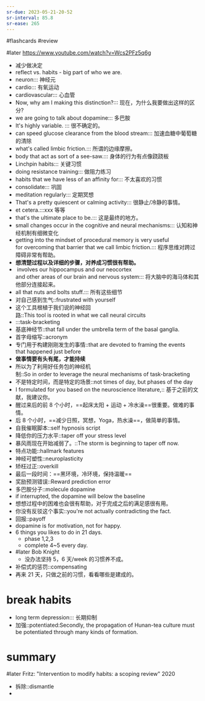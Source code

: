 ```yaml
---
sr-due: 2023-05-21-20-52
sr-interval: 85.8
sr-ease: 265
---
```


#flashcards 
#review

#later https://www.youtube.com/watch?v=Wcs2PFz5q6g
- 减少做决定
- reflect  vs. habits - big part of who we are.
- neuron::: 神经元 <!--SR:!2023-06-06-15-15,96.6,245!2023-05-10-13-50,79.6,245-->
- cardio::: 有氧运动 <!--SR:!2023-04-20-07-26,70,250!2023-03-28-09-22,36.4,185-->
- cardiovascular::: 心血管 <!--SR:!2023-04-23-20-39,61.9,210!2023-03-23-02-41,8.1,130-->
- Now, why am I making this distinction?::: 现在，为什么我要做出这样的区分? <!--SR:!2023-05-25-01-48,91.5,250!2023-06-19-07-55,98.8,225-->
- we are going to talk about dopamine::: 多巴胺 <!--SR:!2023-04-25-11-59,72.5,250!2023-05-10-15-36,70.2,230-->
- It's highly variable. ::: 很不确定的。 <!--SR:!2023-05-29-14-09,91.1,245!2023-04-12-23-52,44.5,185-->
- can speed glucose clearance from the blood stream::: 加速血糖中葡萄糖的清除 <!--SR:!2023-03-21-00-48,47.3,230!2023-03-18-16-28,46,225-->
- what's called limbic friction.::: 所谓的边缘摩擦。 <!--SR:!2023-05-22-17-10,90,250!2023-04-07-07-39,51.3,205-->
- body that act as sort of a see-saw.::: 身体的行为有点像跷跷板 <!--SR:!2023-05-25-04-32,90.2,245!2023-07-01-12-21,108.5,225-->
- Linchpin habits::: 关键习惯 <!--SR:!2023-06-03-02-07,95.6,245!2023-04-22-17-37,41.9,165-->
- doing resistance training::: 做阻力练习 <!--SR:!2023-03-21-02-11,50,250!2023-05-26-11-06,70.8,225-->
- habits that we have less of an affinity for::: 不太喜欢的习惯 <!--SR:!2023-05-14-05-27,83.8,250!2023-03-27-15-51,16.9,130-->
- consolidate::: 巩固 <!--SR:!2023-03-24-17-22,11,210!2023-06-08-02-29,103.4,265-->
- meditation regularly::: 定期冥想 <!--SR:!2023-04-03-16-53,61,265!2023-06-07-13-12,90,225-->
- That's a pretty quiescent or calming activity::: 很静止/冷静的事情。 <!--SR:!2023-05-11-13-59,80.6,245!2023-03-23-10-19,10.7,145-->
- et cetera.:::xxx 等等 <!--SR:!2023-04-18-12-15,68.2,245!2023-06-22-21-33,100.3,225-->
- that's the ultimate place to be.::: 这是最终的地方。 <!--SR:!2023-06-09-01-07,92.7,230!2023-06-15-03-13,95.5,225-->
- small changes occur in the cognitive and neural mechanisms::: 认知和神经机制有细微变化 <!--SR:!2023-05-17-18-16,85.8,245!2023-04-29-10-47,44.4,185-->
- getting into the mindset of procedural memory is very useful for overcoming that barrier that we call limbic friction.::: 程序思维对跨过障碍非常有帮助。 <!--SR:!2023-05-06-00-23,80,250!2023-05-08-14-05,77.6,245-->
- **想清楚过程以及详细的步骤，对养成习惯很有帮助。**
-  involves our hippocampus and our neocortex and other areas of our brain and nervous system::: 将大脑中的海马体和其他部分连接起来。 <!--SR:!2023-06-06-13-51,88.1,210!2023-05-16-06-33,66.8,185-->
- all that nuts and bolts stuff.::: 所有这些细节 <!--SR:!2023-06-04-16-29,100.7,265!2023-05-25-12-25,71.5,185-->
- 对自己感到生气::frustrated with yourself <!--SR:!2023-04-04-05-56,28.8,172-->
- 这个工具根植于我们说的神经回路::This tool is rooted in what we call neural circuits <!--SR:!2023-03-28-23-47,51.2,232-->
- :::task-bracketing <!--SR:!2023-04-14-09-22,74.3,272!2023-04-27-14-51,71.6,232-->
- 基底神经节::that fall under the umbrella term of the basal ganglia. <!--SR:!2023-03-24-04-26,32.2,172-->
- 首字母缩写::acronym <!--SR:!2023-03-19-07-59,7.5,130-->
- 专门用于构建刚刚发生的事情::that are devoted to framing the events that happened just before <!--SR:!2023-04-02-05-18,20.5,130-->
- **做事情要有头有尾，才能持续**
- 所以为了利用好任务包的神经机制::So in order to leverage the neural mechanisms of task-bracketing <!--SR:!2023-05-08-14-38,70.1,212-->
- 不是特定时间，而是特定的场景::not times of day, but phases of the day <!--SR:!2023-03-17-09-41,17.9,172-->
- I formulated for you based on the neuroscience literature,:: 基于之前的文献，我建议你。 <!--SR:!2023-05-05-15-36,75.2,232-->
- 醒过来后的前 8 个小时，==起床太阳 + 运动 + 冷水澡==很重要。做难的事情。
- 后 8 个小时，==减少日照，冥想，Yoga，热水澡==，做简单的事情。
- 自我催眠脚本::self hypnosis script <!--SR:!2023-03-25-11-27,15,130-->
- 降低你的压力水平::taper off your stress level <!--SR:!2023-03-21-05-24,29.4,172-->
- 暴风雨现在开始减弱了。::The storm is beginning to taper off now.  <!--SR:!2023-05-05-10-03,49.8,208-->
- 特点功能::hallmark features <!--SR:!2023-04-01-15-15,26.4,130-->
- 神经可塑性::neuroplasticity <!--SR:!2023-03-23-14-31,42.3,192-->
- 矫枉过正::overkill <!--SR:!2023-03-31-17-57,19.9,172-->
- 最后一段时间：==黑环境，冷环境，保持温暖==
- 奖励预测错误::Reward prediction error <!--SR:!2023-05-17-11-04,82.5,232-->
- 多巴胺分子::molecule dopamine <!--SR:!2023-05-19-05-07,65.2,192-->
- if interrupted, the dopamine will below the baseline
- 想想过程中的困难也会很有帮助，对于完成之后的满足感很有用。
- 你没有反驳这个事实::you're not actually contradicting the fact. <!--SR:!2023-03-17-02-10,17.6,147-->
- 回报::payoff <!--SR:!2023-04-06-23-28,38.5,187-->
- dopamine is for motivation, not for happy.
- 6 things you likes to do in 21 days.
	- phase 1,2,3
	- complete 4~5 every day.
- #later Bob Knight
	- 没办法坚持 5，6 天/week 的习惯养不成。
- 补偿式的惩罚::compensating <!--SR:!2023-03-15-23-31,8.5,130-->
- 再来 21 天，只做之前的习惯，看看哪些是建成的。
# break habits
- long term depression::: 长期抑制 <!--SR:!2023-07-03-10-47,109.4,227!2023-06-26-19-19,104.2,227-->
- 加强::potentiated:Secondly, the propagation of Hunan-tea culture must be potentiated through many kinds of formation.  <!--SR:!2023-03-20-08-01,14.1,167-->

# summary
#later Fritz: "Intervention to modify habits: a scoping review"      2020


- 拆除::dismantle <!--SR:!2023-04-02-13-54,34.1,147-->
- 


